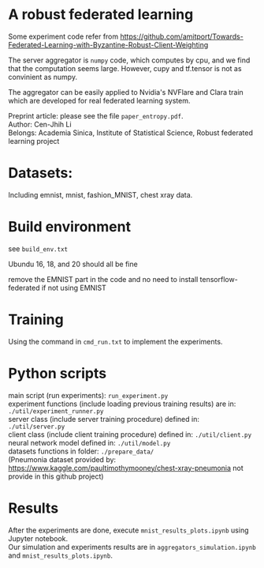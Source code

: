 # A robust federated learning
Some experiment code refer from https://github.com/amitport/Towards-Federated-Learning-with-Byzantine-Robust-Client-Weighting

The server aggregator is `numpy` code, which computes by cpu, and we find that the computation seems large.
However, cupy and tf.tensor is not as convinient as numpy. 

The aggregator can be easily applied to Nvidia's NVFlare and Clara train which are developed for real federated learning system.
  
Preprint article: please see the file `paper_entropy.pdf`.  
Author: Cen-Jhih Li  
Belongs: Academia Sinica, Institute of Statistical Science, Robust federated learning project
# Datasets: 

Including emnist, mnist, fashion_MNIST, chest xray data. 
# Build environment
see `build_env.txt`  

Ubundu 16, 18, and 20 should all be fine  

remove the EMNIST part in the code and no need to install tensorflow-federated if not using EMNIST  
# Training

Using the command in `cmd_run.txt` to implement the experiments. 
# Python scripts

main script (run experiments): `run_experiment.py`  
experiment functions (include loading previous training results) are in: `./util/experiment_runner.py`  
server class (include server training procedure) defined in: `./util/server.py`  
client class (include client training procedure) defined in: `./util/client.py`  
neural network model defined in: `./util/model.py`  
datasets functions in folder: `./prepare_data/`  
(Pneumonia dataset provided by: https://www.kaggle.com/paultimothymooney/chest-xray-pneumonia
 not provide in this github project)

# Results

After the experiments are done, execute `mnist_results_plots.ipynb` using Jupyter notebook.  
Our simulation and experiments results are in `aggregators_simulation.ipynb` and `mnist_results_plots.ipynb`.   
